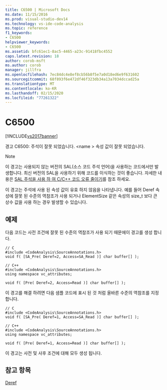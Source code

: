 ```yaml
---
title: C6500 | Microsoft Docs
ms.date: 11/15/2016
ms.prod: visual-studio-dev14
ms.technology: vs-ide-code-analysis
ms.topic: reference
f1_keywords:
- C6500
helpviewer_keywords:
- C6500
ms.assetid: bfc61ec1-8ac5-4465-a23c-91418fbc4552
caps.latest.revision: 18
author: corob-msft
ms.author: corob
manager: jillfra
ms.openlocfilehash: 7ec84dc4e8ef8cb56b8f5e7a0d18ed6e9f631602
ms.sourcegitcommit: 68f893f6e472df46f323db34a13a7034dccad25a
ms.translationtype: MT
ms.contentlocale: ko-KR
ms.lasthandoff: 02/15/2020
ms.locfileid: "77261322"
---
```

# <a name="c6500"></a>C6500
[!INCLUDE[vs2017banner](../includes/vs2017banner.md)]

경고 C6500: 주석이 잘못 되었습니다. \<name > 속성 값이 잘못 되었습니다.  
  
> [!NOTE]
> 이 경고는 사용되지 않는 버전의 SAL(소스 코드 주석 언어)을 사용하는 코드에서만 발생합니다. 최신 버전의 SAL을 사용하기 위해 코드를 이식하는 것이 좋습니다. 자세한 내용은 [SAL 주석을 사용 하 여 C/C++ 코드 오류 줄이기](../code-quality/using-sal-annotations-to-reduce-c-cpp-code-defects.md)를 참조 하세요.  
  
 이 경고는 주석에 사용 된 속성 값이 유효 하지 않음을 나타냅니다. 예를 들어 Deref 속성에 잘못 된 수준의 역참조가 사용 되거나 ElementSize 같은 속성의 size_t 보다 큰 상수 값을 사용 하는 경우 발생할 수 있습니다.  
  
## <a name="example"></a>예제  
 다음 코드는 사전 조건에 잘못 된 수준의 역참조가 사용 되기 때문에이 경고를 생성 합니다.  
  
```  
// C  
#include <CodeAnalysis\SourceAnnotations.h>  
void f( [SA_Pre( Deref=2, Access=SA_Read )] char buffer[] );  
  
// C++  
#include <CodeAnalysis\SourceAnnotations.h>  
using namespace vc_attributes;  
  
void f( [Pre( Deref=2, Access=Read )] char buffer[] );  
```  
  
 이 경고를 해결 하려면 다음 샘플 코드에 표시 된 것 처럼 올바른 수준의 역참조를 지정 합니다.  
  
```  
// C  
#include <CodeAnalysis\SourceAnnotations.h>  
void f( [SA_Pre( Deref=1, Access=SA_Read )] char buffer[] );  
  
// C++  
#include <CodeAnalysis\SourceAnnotations.h>  
using namespace vc_attributes;  
  
void f( [Pre( Deref=1, Access=Read )] char buffer[] );  
```  
  
 이 경고는 사전 및 사후 조건에 대해 모두 생성 됩니다.  
  
## <a name="see-also"></a>참고 항목  
 [Deref](https://msdn.microsoft.com/c2855c4e-dcc7-40ba-a6fe-ebca9d555a9c)
